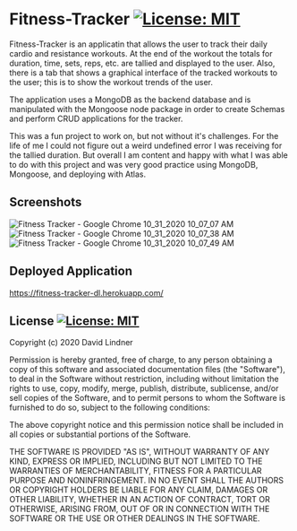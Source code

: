 # Fitness-Tracker [![License: MIT](https://img.shields.io/badge/License-MIT-yellow.svg)](https://opensource.org/licenses/MIT)

Fitness-Tracker is an applicatin that allows the user to track their daily cardio and resistance workouts. At the end of the workout the totals for duration, time, sets, reps, etc. are tallied and displayed to the user. Also, there is a tab that shows a graphical interface of the tracked workouts to the user; this is to show the workout trends of the user.

The application uses a MongoDB as the backend database and is manipulated with the Mongoose node package in order to create Schemas and perform CRUD applications for the tracker.

This was a fun project to work on, but not without it's challenges. For the life of me I could not figure out a weird undefined error I was receiving for the tallied duration. But overall I am content and happy with what I was able to do with this project and was very good practice using MongoDB, Mongoose, and deploying with Atlas.

## Screenshots

![Fitness Tracker - Google Chrome 10_31_2020 10_07_07 AM](https://user-images.githubusercontent.com/65383133/97785437-34b5b280-1b62-11eb-99ca-7e586dffc5f2.png)
![Fitness Tracker - Google Chrome 10_31_2020 10_07_38 AM](https://user-images.githubusercontent.com/65383133/97785444-3f704780-1b62-11eb-9390-cd25a7db3490.png)
![Fitness Tracker - Google Chrome 10_31_2020 10_07_49 AM](https://user-images.githubusercontent.com/65383133/97785447-413a0b00-1b62-11eb-8829-077708943df6.png)

## Deployed Application

https://fitness-tracker-dl.herokuapp.com/

## License [![License: MIT](https://img.shields.io/badge/License-MIT-yellow.svg)](https://opensource.org/licenses/MIT)

Copyright (c) 2020 David Lindner

Permission is hereby granted, free of charge, to any person obtaining a copy
of this software and associated documentation files (the "Software"), to deal
in the Software without restriction, including without limitation the rights
to use, copy, modify, merge, publish, distribute, sublicense, and/or sell
copies of the Software, and to permit persons to whom the Software is
furnished to do so, subject to the following conditions:

The above copyright notice and this permission notice shall be included in all
copies or substantial portions of the Software.

THE SOFTWARE IS PROVIDED "AS IS", WITHOUT WARRANTY OF ANY KIND, EXPRESS OR
IMPLIED, INCLUDING BUT NOT LIMITED TO THE WARRANTIES OF MERCHANTABILITY,
FITNESS FOR A PARTICULAR PURPOSE AND NONINFRINGEMENT. IN NO EVENT SHALL THE
AUTHORS OR COPYRIGHT HOLDERS BE LIABLE FOR ANY CLAIM, DAMAGES OR OTHER
LIABILITY, WHETHER IN AN ACTION OF CONTRACT, TORT OR OTHERWISE, ARISING FROM,
OUT OF OR IN CONNECTION WITH THE SOFTWARE OR THE USE OR OTHER DEALINGS IN THE
SOFTWARE.


